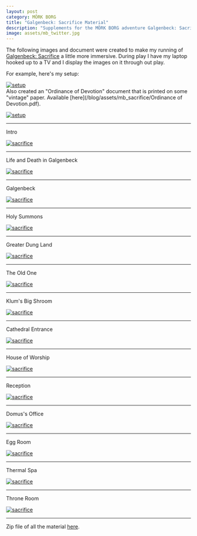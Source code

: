 ```yaml
---
layout: post
category: MÖRK BORG
title: "Galgenbeck: Sacrifice Material"
description: "Supplements for the MÖRK BORG adventure Galgenbeck: Sacrifice"
image: assets/mb_twitter.jpg
---
```


The following images and document were created to make my running of [Galgenbeck: Sacrifice](https://www.drivethrurpg.com/product/376385?affiliate_id=1399969) a little more immersive.
During play I have my laptop hooked up to a TV and I display the images on it through out play. 

For example, here's my setup:

[![setup](/blog/assets/mb_sacrifice/setup.jpg)](/blog/assets/mb_sacrifice/setup.jpg)
<br/>
Also created an "Ordinance of Devotion" document that is printed on some "vintage" paper. Available [here](/blog/assets/mb_sacrifice/Ordinance of Devotion.pdf).

[![setup](/blog/assets/mb_sacrifice/ordinance.jpg)](/blog/assets/mb_sacrifice/ordinance.jpg)

---
Intro

[![sacrifice](/blog/assets/mb_sacrifice/galgenbeck_comet.png)](/blog/assets/mb_sacrifice/galgenbeck_comet.png)

---
Life and Death in Galgenbeck

[![sacrifice](/blog/assets/mb_sacrifice/life_and_death.png)](/blog/assets/mb_sacrifice/life_and_death.png)

---
Galgenbeck

[![sacrifice](/blog/assets/mb_sacrifice/galgenbeck.jpg)](/blog/assets/mb_sacrifice/galgenbeck.jpg)

---
Holy Summons

[![sacrifice](/blog/assets/mb_sacrifice/holy_summons.png)](/blog/assets/mb_sacrifice/holy_summons.png)

---
Greater Dung Land

[![sacrifice](/blog/assets/mb_sacrifice/undercity_dung_land.png)](/blog/assets/mb_sacrifice/undercity_dung_land.png)

---
The Old One

[![sacrifice](/blog/assets/mb_sacrifice/undercity_old_one.png)](/blog/assets/mb_sacrifice/undercity_old_one.png)

---
Klum's Big Shroom

[![sacrifice](/blog/assets/mb_sacrifice/undercity_klums.png)](/blog/assets/mb_sacrifice/undercity_klums.png)

---
Cathedral Entrance

[![sacrifice](/blog/assets/mb_sacrifice/undercity_cathedral.png)](/blog/assets/mb_sacrifice/undercity_cathedral.png)

---
House of Worship

[![sacrifice](/blog/assets/mb_sacrifice/cathedral_entrance.png)](/blog/assets/mb_sacrifice/cathedral_entrance.png)

---
Reception

[![sacrifice](/blog/assets/mb_sacrifice/cathedral_disarm.png)](/blog/assets/mb_sacrifice/cathedral_disarm.png)

---
Domus's Office

[![sacrifice](/blog/assets/mb_sacrifice/cathedral_office.png)](/blog/assets/mb_sacrifice/cathedral_office.png)

---
Egg Room

[![sacrifice](/blog/assets/mb_sacrifice/cathedral_egg.png)](/blog/assets/mb_sacrifice/cathedral_egg.png)

---
Thermal Spa

[![sacrifice](/blog/assets/mb_sacrifice/cathedral_springs.png)](/blog/assets/mb_sacrifice/cathedral_springs.png)

---
Throne Room

[![sacrifice](/blog/assets/mb_sacrifice/cathedral_throne.png)](/blog/assets/mb_sacrifice/cathedral_throne.png)

---
Zip file of all the material [here](/blog/assets/mb_sacrifice/galgenbeck_sacrifice_assets.zip).
